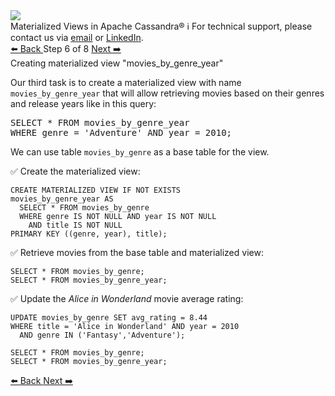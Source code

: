 <!-- TOP -->
<div class="top">
  <img src="https://datastax-academy.github.io/katapod-shared-assets/images/ds-academy-logo.svg" />
  <div class="scenario-title-section">
    <span class="scenario-title">Materialized Views in Apache Cassandra®</span>
    <span class="scenario-subtitle">ℹ️ For technical support, please contact us via <a href="mailto:aleksandr.volochnev@datastax.com">email</a> or <a href="https://dtsx.io/aleks">LinkedIn</a>.</span> 
  </div>
</div>

<!-- NAVIGATION -->
<div id="navigation-top" class="navigation-top">
 <a href='command:katapod.loadPage?[{"step":"step5"}]'
   class="btn btn-dark navigation-top-left">⬅️ Back
 </a>
<span class="step-count"> Step 6 of 8</span>
 <a href='command:katapod.loadPage?[{"step":"step7"}]' 
    class="btn btn-dark navigation-top-right">Next ➡️
  </a>
</div>

<!-- CONTENT -->

<div class="step-title">Creating materialized view "movies_by_genre_year"</div>

Our third task is to create a materialized view with name `movies_by_genre_year` that will allow retrieving 
movies based on their genres and release years like in this query:

<pre class="non-executable-code">
SELECT * FROM movies_by_genre_year
WHERE genre = 'Adventure' AND year = 2010;
</pre>

We can use table `movies_by_genre` as a base table for the view.

✅ Create the materialized view:
```
CREATE MATERIALIZED VIEW IF NOT EXISTS 
movies_by_genre_year AS 
  SELECT * FROM movies_by_genre
  WHERE genre IS NOT NULL AND year IS NOT NULL
    AND title IS NOT NULL
PRIMARY KEY ((genre, year), title);
```

✅ Retrieve movies from the base table and materialized view:
```
SELECT * FROM movies_by_genre;
SELECT * FROM movies_by_genre_year;
```

✅ Update the *Alice in Wonderland* movie average rating:
```
UPDATE movies_by_genre SET avg_rating = 8.44 
WHERE title = 'Alice in Wonderland' AND year = 2010
  AND genre IN ('Fantasy','Adventure');

SELECT * FROM movies_by_genre;
SELECT * FROM movies_by_genre_year;
```

<!-- NAVIGATION -->
<div id="navigation-bottom" class="navigation-bottom">
 <a href='command:katapod.loadPage?[{"step":"step5"}]'
   class="btn btn-dark navigation-bottom-left">⬅️ Back
 </a>
 <a href='command:katapod.loadPage?[{"step":"step7"}]'
    class="btn btn-dark navigation-bottom-right">Next ➡️
  </a>
</div>

